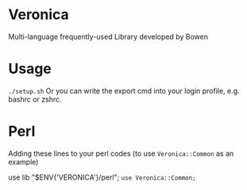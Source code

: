 # Veronica
Multi-language frequently-used Library developed by Bowen

# Usage

`./setup.sh`
Or you can write the export cmd into your login profile, e.g. bashrc or zshrc.

# Perl
Adding these lines to your perl codes (to use `Veronica::Common` as an example)

use lib "$ENV{'VERONICA'}/perl";
`use Veronica::Common;`
